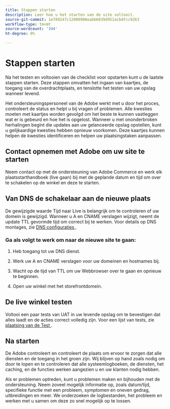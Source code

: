 ```yaml
---
title: Stappen starten
description: Leer hoe u het starten van de site voltooit.
source-git-commit: 1e789247c12009908eabb6039d951acbdfcc9263
workflow-type: tm+mt
source-wordcount: '344'
ht-degree: 0%

---
```


# Stappen starten

Na het testen en voltooien van de checklist voor opstarten kunt u de laatste stappen starten. Deze stappen omvatten het ingaan van kaartjes, de toegang van de overdrachtplaats, en tenslotte het testen van uw opslag wanneer levend.

Het ondersteuningspersoneel van de Adobe werkt met u door het proces, controleert de status en helpt u bij vragen of problemen. Alle kwesties moeten met kaartjes worden gevolgd om het beste te kunnen vastleggen wat er is gebeurd en hoe het is opgelost. Wanneer u met ononderbroken herhalingen begint die updates aan uw gelanceerde opslag opstellen, kunt u gelijkaardige kwesties hebben opnieuw voorkomen. Deze kaartjes kunnen helpen de kwesties identificeren en helpen uw plaatsingstaken aanpassen.

## Contact opnemen met Adobe om uw site te starten

Neem contact op met de ondersteuning van Adobe Commerce en werk elk plaatsstarthandboek (live gaan) bij met de geplande datum en tijd om over te schakelen op de winkel en deze te starten.

## Van DNS de schakelaar aan de nieuwe plaats

De gewijzigde waarde Tijd naar Live is belangrijk om te controleren of uw domein is gewijzigd. Wanneer u A en CNAME verslagen wijzigt, neemt de update TTL gevormde tijd om correct bij te werken. Voor details op DNS montages, zie [ DNS configuraties ](checklist.md#update-dns-configuration-with-production-settings).

### Ga als volgt te werk om naar de nieuwe site te gaan:

1. Heb toegang tot uw DNS dienst.

1. Werk uw A en CNAME verslagen voor uw domeinen en hostnames bij.

1. Wacht op de tijd van TTL om uw Webbrowser over te gaan en opnieuw te beginnen.

1. Open uw winkel met het storefrontdomein.

## De live winkel testen

Voltooi een paar tests van UAT in uw levende opslag om te bevestigen dat alles laadt en de acties correct volledig zijn. Voor een lijst van tests, zie [ plaatsing van de Test ](../test/staging-and-production.md#complete-uat-testing).

## Na starten

De Adobe controleert en controleert de plaats om ervoor te zorgen dat alle diensten en de toegang in het groen zijn. Wij blijven op hand zoals nodig om door te lopen en te controleren dat alle systeemlogboeken, de diensten, het caching, en de functies werken aangezien u en uw klanten nodig hebben.

Als er problemen optreden, kunt u problemen maken en bijhouden met de ondersteuning. Neem zoveel mogelijk informatie op, zoals datum/tijd, specifieke functie met een probleem, symptomen en oneven gedrag, uitbreidingen en meer. We onderzoeken de logbestanden, het probleem en werken met u samen om deze zo snel mogelijk op te lossen.
